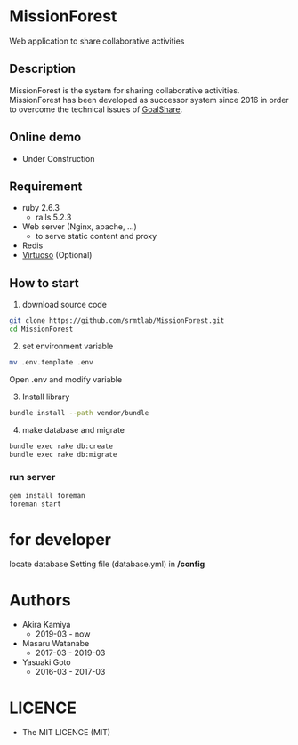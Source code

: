 MissionForest
====
Web application to share collaborative activities

## Description
MissionForest is the system for sharing collaborative activities.  
MissionForest has been developed as successor system since 2016 in order to overcome the technical issues of [GoalShare](https://github.com/srmtlab/GoalShare).  

## Online demo
- Under Construction

## Requirement
- ruby 2.6.3
    - rails 5.2.3
- Web server (Nginx, apache, ...)
    - to serve static content and proxy
- Redis
- [Virtuoso](https://virtuoso.openlinksw.com/rdf/) (Optional)


## How to start
1. download source code 
```bash
git clone https://github.com/srmtlab/MissionForest.git
cd MissionForest
```

2. set environment variable
```bash
mv .env.template .env
```
Open .env and modify variable

3. Install library 
```bash
bundle install --path vendor/bundle
```

4. make database and migrate
```bash
bundle exec rake db:create
bundle exec rake db:migrate
```

### run server
```bash
gem install foreman
foreman start
```

# for developer
locate database Setting file (database.yml) in **/config**

# Authors
- Akira Kamiya
  - 2019-03 - now
- Masaru Watanabe
  - 2017-03 - 2019-03
- Yasuaki Goto
  - 2016-03 - 2017-03
  
# LICENCE
- The MIT LICENCE (MIT)